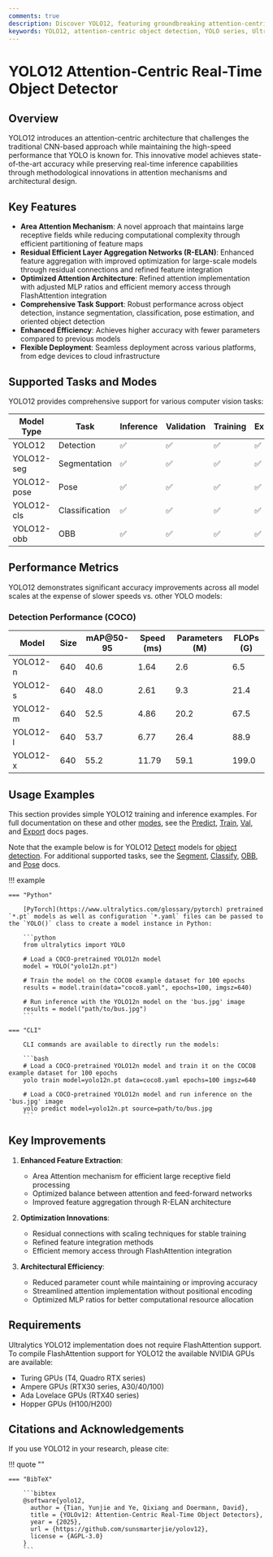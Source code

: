 ```yaml
---
comments: true
description: Discover YOLO12, featuring groundbreaking attention-centric architecture for state-of-the-art object detection with unmatched accuracy and efficiency.
keywords: YOLO12, attention-centric object detection, YOLO series, Ultralytics, computer vision, AI, machine learning, deep learning
---
```


# YOLO12 Attention-Centric Real-Time Object Detector

## Overview

YOLO12 introduces an attention-centric architecture that challenges the traditional CNN-based approach while maintaining the high-speed performance that YOLO is known for. This innovative model achieves state-of-the-art accuracy while preserving real-time inference capabilities through methodological innovations in attention mechanisms and architectural design.

## Key Features

- **Area Attention Mechanism**: A novel approach that maintains large receptive fields while reducing computational complexity through efficient partitioning of feature maps
- **Residual Efficient Layer Aggregation Networks (R-ELAN)**: Enhanced feature aggregation with improved optimization for large-scale models through residual connections and refined feature integration
- **Optimized Attention Architecture**: Refined attention implementation with adjusted MLP ratios and efficient memory access through FlashAttention integration
- **Comprehensive Task Support**: Robust performance across object detection, instance segmentation, classification, pose estimation, and oriented object detection
- **Enhanced Efficiency**: Achieves higher accuracy with fewer parameters compared to previous models
- **Flexible Deployment**: Seamless deployment across various platforms, from edge devices to cloud infrastructure

## Supported Tasks and Modes

YOLO12 provides comprehensive support for various computer vision tasks:

| Model Type  | Task           | Inference | Validation | Training | Export |
| ----------- | -------------- | --------- | ---------- | -------- | ------ |
| YOLO12      | Detection      | ✅        | ✅         | ✅       | ✅     |
| YOLO12-seg  | Segmentation   | ✅        | ✅         | ✅       | ✅     |
| YOLO12-pose | Pose           | ✅        | ✅         | ✅       | ✅     |
| YOLO12-cls  | Classification | ✅        | ✅         | ✅       | ✅     |
| YOLO12-obb  | OBB            | ✅        | ✅         | ✅       | ✅     |

## Performance Metrics

YOLO12 demonstrates significant accuracy improvements across all model scales at the expense of slower speeds vs. other YOLO models:

### Detection Performance (COCO)

| Model    | Size | mAP@50-95 | Speed (ms) | Parameters (M) | FLOPs (G) |
| -------- | ---- | --------- | ---------- | -------------- | --------- |
| YOLO12-n | 640  | 40.6      | 1.64       | 2.6            | 6.5       |
| YOLO12-s | 640  | 48.0      | 2.61       | 9.3            | 21.4      |
| YOLO12-m | 640  | 52.5      | 4.86       | 20.2           | 67.5      |
| YOLO12-l | 640  | 53.7      | 6.77       | 26.4           | 88.9      |
| YOLO12-x | 640  | 55.2      | 11.79      | 59.1           | 199.0     |

## Usage Examples

This section provides simple YOLO12 training and inference examples. For full documentation on these and other [modes](../modes/index.md), see the [Predict](../modes/predict.md), [Train](../modes/train.md), [Val](../modes/val.md), and [Export](../modes/export.md) docs pages.

Note that the example below is for YOLO12 [Detect](../tasks/detect.md) models for [object detection](https://www.ultralytics.com/glossary/object-detection). For additional supported tasks, see the [Segment](../tasks/segment.md), [Classify](../tasks/classify.md), [OBB](../tasks/obb.md), and [Pose](../tasks/pose.md) docs.

!!! example

    === "Python"

        [PyTorch](https://www.ultralytics.com/glossary/pytorch) pretrained `*.pt` models as well as configuration `*.yaml` files can be passed to the `YOLO()` class to create a model instance in Python:

        ```python
        from ultralytics import YOLO

        # Load a COCO-pretrained YOLO12n model
        model = YOLO("yolo12n.pt")

        # Train the model on the COCO8 example dataset for 100 epochs
        results = model.train(data="coco8.yaml", epochs=100, imgsz=640)

        # Run inference with the YOLO12n model on the 'bus.jpg' image
        results = model("path/to/bus.jpg")
        ```

    === "CLI"

        CLI commands are available to directly run the models:

        ```bash
        # Load a COCO-pretrained YOLO12n model and train it on the COCO8 example dataset for 100 epochs
        yolo train model=yolo12n.pt data=coco8.yaml epochs=100 imgsz=640

        # Load a COCO-pretrained YOLO12n model and run inference on the 'bus.jpg' image
        yolo predict model=yolo12n.pt source=path/to/bus.jpg
        ```

## Key Improvements

1. **Enhanced Feature Extraction**:

    - Area Attention mechanism for efficient large receptive field processing
    - Optimized balance between attention and feed-forward networks
    - Improved feature aggregation through R-ELAN architecture

2. **Optimization Innovations**:

    - Residual connections with scaling techniques for stable training
    - Refined feature integration methods
    - Efficient memory access through FlashAttention integration

3. **Architectural Efficiency**:
    - Reduced parameter count while maintaining or improving accuracy
    - Streamlined attention implementation without positional encoding
    - Optimized MLP ratios for better computational resource allocation

## Requirements

Ultralytics YOLO12 implementation does not require FlashAttention support. To compile FlashAttention support for YOLO12 the available NVIDIA GPUs are available:

- Turing GPUs (T4, Quadro RTX series)
- Ampere GPUs (RTX30 series, A30/40/100)
- Ada Lovelace GPUs (RTX40 series)
- Hopper GPUs (H100/H200)

## Citations and Acknowledgements

If you use YOLO12 in your research, please cite:

!!! quote ""

    === "BibTeX"

        ```bibtex
        @software{yolo12,
          author = {Tian, Yunjie and Ye, Qixiang and Doermann, David},
          title = {YOLOv12: Attention-Centric Real-Time Object Detectors},
          year = {2025},
          url = {https://github.com/sunsmarterjie/yolov12},
          license = {AGPL-3.0}
        }
        ```
